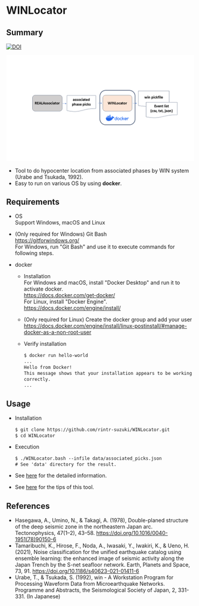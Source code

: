 # WINLocator
## Summary

[![DOI](https://img.shields.io/badge/DOI-10.1126%2Fscience.adt6389-blue)](https://doi.org/10.1126/science.adt6389)

![](docs/assets/WINLocator_overview.png)
 
* Tool to do hypocenter location from associated phases by WIN system (Urabe and Tsukada, 1992).
* Easy to run on various OS by using **docker**.

## Requirements
* OS <br>
  Support Windows, macOS and Linux

* (Only required for Windows) Git Bash <br>
  https://gitforwindows.org/ <br>
  For Windows, run "Git Bash" and use it to execute commands for following steps.

* docker <br>
  * Installation <br>
  For Windows and macOS, install "Docker Desktop" and run it to activate docker. <br>
  https://docs.docker.com/get-docker/ <br>
  For Linux, install "Docker Engine". <br>
  https://docs.docker.com/engine/install/ <br>

  * (Only required for Linux) Create the docker group and add your user <br>
  https://docs.docker.com/engine/install/linux-postinstall/#manage-docker-as-a-non-root-user <br>

  * Verify installation <br>
    ```
    $ docker run hello-world
    ...
    Hello from Docker!
    This message shows that your installation appears to be working correctly.
    ...
    ```
    
## Usage
* Installation
  ```
  $ git clone https://github.com/rintr-suzuki/WINLocator.git
  $ cd WINLocator
  ```

* Execution
  ```
  $ ./WINLocator.bash --infile data/associated_picks.json
  # See 'data' directory for the result.
  ```

* See [here](docs/README-usage.md) for the detailed information.

* See [here](docs/Tips.md) for the tips of this tool.

## References
* Hasegawa, A., Umino, N., & Takagi, A. (1978), Double-planed structure of the deep seismic zone in the northeastern Japan arc. Tectonophysics, 47(1–2), 43–58. https://doi.org/10.1016/0040-1951(78)90150-6
* Tamaribuchi, K., Hirose, F., Noda, A., Iwasaki, Y., Iwakiri, K., & Ueno, H. (2021), Noise classification for the unified earthquake catalog using ensemble learning: the enhanced image of seismic activity along the Japan Trench by the S-net seafloor network. Earth, Planets and Space, 73, 91. https://doi.org/10.1186/s40623-021-01411-6
* Urabe, T., & Tsukada, S. (1992), win - A Workstation Program for Processing Waveform Data from Microearthquake Networks. Programme and Abstracts, the Seismological Society of Japan, 2, 331-331. (In Japanese)
